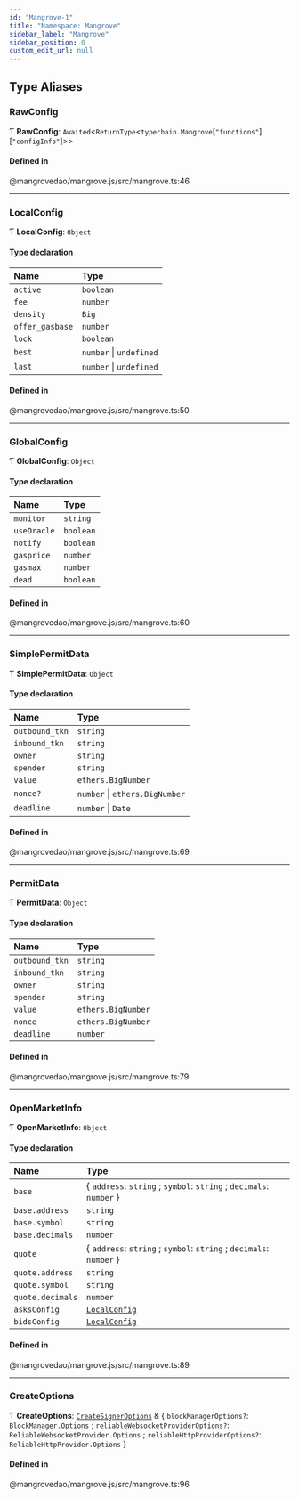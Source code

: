 ```yaml
---
id: "Mangrove-1"
title: "Namespace: Mangrove"
sidebar_label: "Mangrove"
sidebar_position: 0
custom_edit_url: null
---
```


## Type Aliases

### <a id="rawconfig" name="rawconfig"></a> RawConfig

Ƭ **RawConfig**: `Awaited`<`ReturnType`<`typechain.Mangrove`[``"functions"``][``"configInfo"``]\>\>

#### Defined in

@mangrovedao/mangrove.js/src/mangrove.ts:46

___

### <a id="localconfig" name="localconfig"></a> LocalConfig

Ƭ **LocalConfig**: `Object`

#### Type declaration

| Name | Type |
| :------ | :------ |
| `active` | `boolean` |
| `fee` | `number` |
| `density` | `Big` |
| `offer_gasbase` | `number` |
| `lock` | `boolean` |
| `best` | `number` \| `undefined` |
| `last` | `number` \| `undefined` |

#### Defined in

@mangrovedao/mangrove.js/src/mangrove.ts:50

___

### <a id="globalconfig" name="globalconfig"></a> GlobalConfig

Ƭ **GlobalConfig**: `Object`

#### Type declaration

| Name | Type |
| :------ | :------ |
| `monitor` | `string` |
| `useOracle` | `boolean` |
| `notify` | `boolean` |
| `gasprice` | `number` |
| `gasmax` | `number` |
| `dead` | `boolean` |

#### Defined in

@mangrovedao/mangrove.js/src/mangrove.ts:60

___

### <a id="simplepermitdata" name="simplepermitdata"></a> SimplePermitData

Ƭ **SimplePermitData**: `Object`

#### Type declaration

| Name | Type |
| :------ | :------ |
| `outbound_tkn` | `string` |
| `inbound_tkn` | `string` |
| `owner` | `string` |
| `spender` | `string` |
| `value` | `ethers.BigNumber` |
| `nonce?` | `number` \| `ethers.BigNumber` |
| `deadline` | `number` \| `Date` |

#### Defined in

@mangrovedao/mangrove.js/src/mangrove.ts:69

___

### <a id="permitdata" name="permitdata"></a> PermitData

Ƭ **PermitData**: `Object`

#### Type declaration

| Name | Type |
| :------ | :------ |
| `outbound_tkn` | `string` |
| `inbound_tkn` | `string` |
| `owner` | `string` |
| `spender` | `string` |
| `value` | `ethers.BigNumber` |
| `nonce` | `ethers.BigNumber` |
| `deadline` | `number` |

#### Defined in

@mangrovedao/mangrove.js/src/mangrove.ts:79

___

### <a id="openmarketinfo" name="openmarketinfo"></a> OpenMarketInfo

Ƭ **OpenMarketInfo**: `Object`

#### Type declaration

| Name | Type |
| :------ | :------ |
| `base` | { `address`: `string` ; `symbol`: `string` ; `decimals`: `number`  } |
| `base.address` | `string` |
| `base.symbol` | `string` |
| `base.decimals` | `number` |
| `quote` | { `address`: `string` ; `symbol`: `string` ; `decimals`: `number`  } |
| `quote.address` | `string` |
| `quote.symbol` | `string` |
| `quote.decimals` | `number` |
| `asksConfig` | [`LocalConfig`](Mangrove-1.md#localconfig) |
| `bidsConfig` | [`LocalConfig`](Mangrove-1.md#localconfig) |

#### Defined in

@mangrovedao/mangrove.js/src/mangrove.ts:89

___

### <a id="createoptions" name="createoptions"></a> CreateOptions

Ƭ **CreateOptions**: [`CreateSignerOptions`](../interfaces/eth.CreateSignerOptions.md) & { `blockManagerOptions?`: `BlockManager.Options` ; `reliableWebsocketProviderOptions?`: `ReliableWebsocketProvider.Options` ; `reliableHttpProviderOptions?`: `ReliableHttpProvider.Options`  }

#### Defined in

@mangrovedao/mangrove.js/src/mangrove.ts:96
